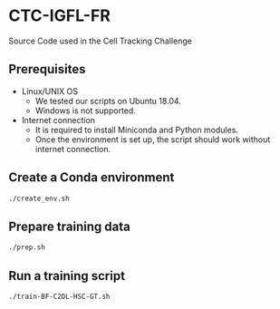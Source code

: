 # CTC-IGFL-FR
Source Code used in the Cell Tracking Challenge

## Prerequisites

- Linux/UNIX OS
  - We tested our scripts on Ubuntu 18.04.
  - Windows is not supported.
- Internet connection
  - It is required to install Miniconda and Python modules.
  - Once the environment is set up, the script should work without internet connection.

## Create a Conda environment

```bash
./create_env.sh
```

## Prepare training data

```bash
./prep.sh
```

## Run a training script

```bash
./train-BF-C2DL-HSC-GT.sh
```